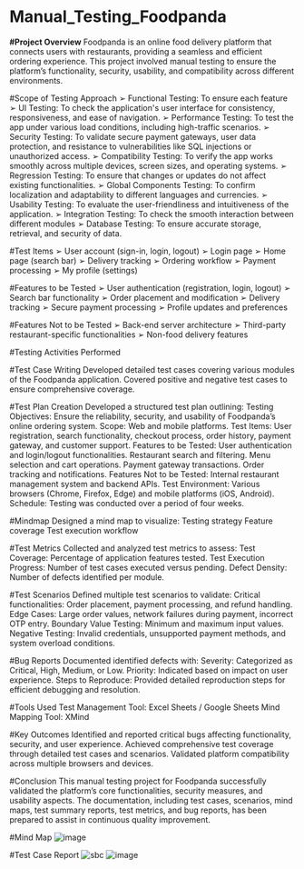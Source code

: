 # Manual_Testing_Foodpanda

**#Project Overview**
Foodpanda is an online food delivery platform that connects users with restaurants, providing a seamless and efficient ordering experience. This project involved manual testing to ensure the platform’s functionality, security, usability, and compatibility across different environments.

#Scope of Testing Approach
➢ Functional Testing: To ensure each feature
➢ UI Testing: To check the application's user interface for consistency, responsiveness, and
ease of navigation.
➢ Performance Testing: To test the app under various load conditions, including high-traffic
scenarios.
➢ Security Testing: To validate secure payment gateways, user data protection, and resistance
to vulnerabilities like SQL injections or unauthorized access.
➢ Compatibility Testing: To verify the app works smoothly across multiple devices, screen
sizes, and operating systems.
➢ Regression Testing: To ensure that changes or updates do not affect existing functionalities.
➢ Global Components Testing: To confirm localization and adaptability to different
languages and currencies.
➢ Usability Testing: To evaluate the user-friendliness and intuitiveness of the application.
➢ Integration Testing: To check the smooth interaction between different modules
➢ Database Testing: To ensure accurate storage, retrieval, and security of data.

#Test Items
➢ User account (sign-in, login, logout)
➢ Login page
➢ Home page (search bar)
➢ Delivery tracking
➢ Ordering workflow
➢ Payment processing
➢ My profile (settings)

#Features to be Tested
➢ User authentication (registration, login, logout)
➢ Search bar functionality
➢ Order placement and modification
➢ Delivery tracking
➢ Secure payment processing
➢ Profile updates and preferences

#Features Not to be Tested
➢ Back-end server architecture
➢ Third-party restaurant-specific functionalities
➢ Non-food delivery features

#Testing Activities Performed

#Test Case Writing
Developed detailed test cases covering various modules of the Foodpanda application.
Covered positive and negative test cases to ensure comprehensive coverage.

#Test Plan Creation
Developed a structured test plan outlining:
Testing Objectives: Ensure the reliability, security, and usability of Foodpanda’s online ordering system.
Scope: Web and mobile platforms.
Test Items: User registration, search functionality, checkout process, order history, payment gateway, and customer support.
Features to be Tested:
User authentication and login/logout functionalities.
Restaurant search and filtering.
Menu selection and cart operations.
Payment gateway transactions.
Order tracking and notifications.
Features Not to be Tested: Internal restaurant management system and backend APIs.
Test Environment: Various browsers (Chrome, Firefox, Edge) and mobile platforms (iOS, Android).
Schedule: Testing was conducted over a period of four weeks.

#Mindmap
Designed a mind map to visualize:
Testing strategy
Feature coverage
Test execution workflow

#Test Metrics
Collected and analyzed test metrics to assess:
Test Coverage: Percentage of application features tested.
Test Execution Progress: Number of test cases executed versus pending.
Defect Density: Number of defects identified per module.

#Test Scenarios
Defined multiple test scenarios to validate:
Critical functionalities: Order placement, payment processing, and refund handling.
Edge Cases: Large order values, network failures during payment, incorrect OTP entry.
Boundary Value Testing: Minimum and maximum input values.
Negative Testing: Invalid credentials, unsupported payment methods, and system overload conditions.

#Bug Reports
Documented identified defects with:
Severity: Categorized as Critical, High, Medium, or Low.
Priority: Indicated based on impact on user experience.
Steps to Reproduce: Provided detailed reproduction steps for efficient debugging and resolution.


#Tools Used
Test Management Tool: Excel Sheets / Google Sheets
Mind Mapping Tool: XMind

#Key Outcomes
Identified and reported critical bugs affecting functionality, security, and user experience.
Achieved comprehensive test coverage through detailed test cases and scenarios.
Validated platform compatibility across multiple browsers and devices.


#Conclusion
This manual testing project for Foodpanda successfully validated the platform’s core functionalities, security measures, and usability aspects. The documentation, including test cases, scenarios, mind maps, test summary reports, test metrics, and bug reports, has been prepared to assist in continuous quality improvement.

#Mind Map
![image](https://github.com/user-attachments/assets/d4362da8-fa4c-4444-a394-36e3df2530ab)

#Test Case Report
![sbc](https://github.com/user-attachments/assets/751853b9-4f33-4686-88df-b58ed74a0f46)
![image](https://github.com/user-attachments/assets/c7ed9f75-1ce9-4e72-8756-e05f9366c391)















































